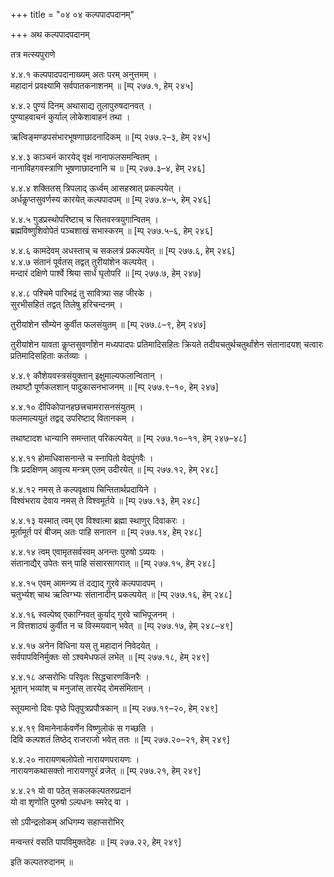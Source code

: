 +++
title = "०४ ०४ कल्पपादपदानम्"

+++
अथ कल्पपादपदानम्

तत्र मत्स्यपुराणे

४.४.१ कल्पपादपदानाख्यम् अतः परम् अनुत्तमम् ।  
महादानं प्रवक्ष्यामि सर्वपातकनाशनम् ॥ [म्प् २७७.१, हेम् २४५]

४.४.२ पुण्यं दिनम् अथासाद्य तुलापुरुषदानवत् ।  
पुण्याहवाचनं कुर्याल् लोकेशावाहनं तथा ।

ऋत्विङ्मण्डपसंभारभूषणाछादनादिकम् ॥ [म्प् २७७.२–३, हेम् २४५]

४.४.३ काञ्चनं कारयेद् वृक्षं नानाफलसमन्वितम् ।  
नानाविहगवस्त्राणि भूषणाछादनानि च ॥ [म्प् २७७.३–४, हेम् २४६]

४.४.४ शक्तितस् त्रिपलाद् ऊर्ध्वम् आसहस्रात् प्रकल्पयेत् ।  
अर्धकॢप्तसुवर्णस्य कारयेत् कल्पपादपम् ॥ [म्प् २७७.४–५, हेम् २४६]

४.४.५ गुडप्रस्थोपरिष्टाच् च सितवस्त्रयुगान्वितम् ।  
ब्रह्मविष्णुशिवोपेतं पञ्चशाखं सभास्करम् ॥ [म्प् २७७.५–६, हेम् २४६]

४.४.६ कामदेवम् अधस्ताच् च सकलत्रं प्रकल्पयेत् ॥ [म्प् २७७.६, हेम् २४६]  
४.४.७ संतानं पूर्वतस् तद्वत् तुरीयांशेन कल्पयेत् ।  
मन्दारं दक्षिणे पार्श्वे श्रिया सार्धं घृतोपरि ॥ [म्प् २७७.७, हेम् २४७]

४.४.८ पश्चिमे पारिभद्रं तु सावित्र्या सह जीरके ।  
सुरभीसहितं तद्वत् तिलेषु हरिचन्दनम् ।

तुरीयांशेन सौम्येन कुर्वीत फलसंयुतम् ॥ [म्प् २७७.८–९, हेम् २४७]

तुरीयांशेन यावता कॢप्तसुवर्णांशेन मध्यपादपः प्रतिमादिसहितः क्रियते तदीयचतुर्थचतुर्थांशेन संतानादयश् चत्वारः प्रतिमादिसहिताः कर्तव्याः ।

४.४.९ कौशेयवस्त्रसंयुक्तान् इक्षुमाल्यफलान्वितान् ।  
तथाष्टौ पूर्णकलशान् पादुकासनभाजनम् ॥ [म्प् २७७.९–१०, हेम् २४७]

४.४.१० दीपिकोपानहछत्त्रचामरासनसंयुतम् ।  
फलमाल्ययुतं तद्वद् उपरिष्टाद् वितानकम् ।

तथाष्टादश धान्यानि समन्तात् परिकल्पयेत् ॥ [म्प् २७७.१०–११, हेम् २४७–४८]

४.४.११ होमाधिवासनान्ते च स्नापितो वेदपुंगवैः ।  
त्रिः प्रदक्षिणम् आवृत्य मन्त्रम् एतम् उदीरयेत् ॥ [म्प् २७७.१२, हेम् २४८]

४.४.१२ नमस् ते कल्पवृक्षाय चिन्तितार्थप्रदायिने ।  
विश्वंभराय देवाय नमस् ते विश्वमूर्तये ॥ [म्प् २७७.१३, हेम् २४८]

४.४.१३ यस्मात् त्वम् एव विश्वात्मा ब्रह्मा स्थाणुर् दिवाकरः ।  
मूर्तामूर्त परं बीजम् अतः पाहि सनातन ॥ [म्प् २७७.१४, हेम् २४८]

४.४.१४ त्वम् एवामृतसर्वस्वम् अनन्तः पुरुषो ऽव्ययः ।  
संतानाद्यैर् उपेतः सन् पाहि संसारसागरात् ॥ [म्प् २७७.१५, हेम् २४८]

४.४.१५ एवम् आमन्त्र्य तं दद्याद् गुरवे कल्पपादपम् ।  
चतुर्भ्यश् चाथ ऋत्विग्भ्यः संतानादीन् प्रकल्पयेत् ॥ [म्प् २७७.१६, हेम् २४८]

४.४.१६ स्वल्पेष्व् एकाग्निवत् कुर्याद् गुरवे चाभिपूजनम् ।  
न वित्तशाठ्यं कुर्वीत न च विस्मयवान् भवेत् ॥ [म्प् २७७.१७, हेम् २४८–४९]

४.४.१७ अनेन विधिना यस् तु महादानं निवेदयेत् ।  
सर्वपापविनिर्मुक्तः सो ऽश्वमेधफलं लभेत् ॥ [म्प् २७७.१८, हेम् २४९]

४.४.१८ अप्सरोभिः परिवृतः सिद्धचारणकिंनरैः ।  
भूतान् भव्यांश् च मनुजांस् तारयेद् रोमसंमितान् ।

स्तूयमानो दिवः पृष्ठे पितृपुत्रप्रपौत्रकान् ॥ [म्प् २७७.१९–२०, हेम् २४९]

४.४.१९ विमानेनार्कवर्णेन विष्णुलोकं स गच्छति ।  
दिवि कल्पशतं तिष्ठेद् राजराजो भवेत् ततः ॥ [म्प् २७७.२०–२१, हेम् २४९]

४.४.२० नारायणबलोपेतो नारायणपरायणः ।  
नारायणकथासक्तो नारायणपुरं व्रजेत् ॥ [म्प् २७७.२१, हेम् २४९]

४.४.२१ यो वा पठेत् सकलकल्पतरुप्रदानं  
यो वा शृणोति पुरुषो ऽल्पधनः स्मरेद् वा ।

सो ऽपीन्द्रलोकम् अधिगम्य सहाप्सरोभिर्

मन्वन्तरं वसति पापविमुक्तदेहः ॥ [म्प् २७७.२२, हेम् २४९]

इति कल्पतरुदानम् ॥
